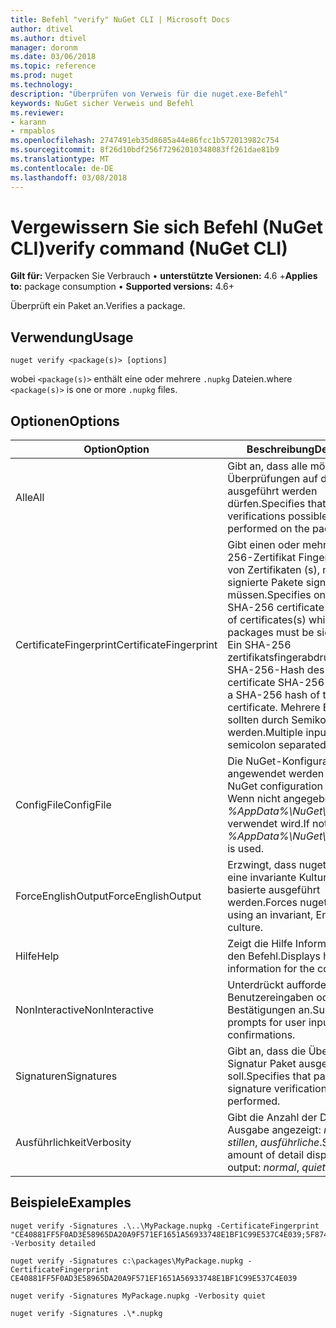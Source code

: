 ```yaml
---
title: Befehl "verify" NuGet CLI | Microsoft Docs
author: dtivel
ms.author: dtivel
manager: doronm
ms.date: 03/06/2018
ms.topic: reference
ms.prod: nuget
ms.technology: 
description: "Überprüfen von Verweis für die nuget.exe-Befehl"
keywords: NuGet sicher Verweis und Befehl
ms.reviewer:
- karann
- rmpablos
ms.openlocfilehash: 2747491eb35d8685a44e86fcc1b572013982c754
ms.sourcegitcommit: 8f26d10bdf256f72962010348083ff261dae81b9
ms.translationtype: MT
ms.contentlocale: de-DE
ms.lasthandoff: 03/08/2018
---
```

# <a name="verify-command-nuget-cli"></a><span data-ttu-id="b8e39-104">Vergewissern Sie sich Befehl (NuGet CLI)</span><span class="sxs-lookup"><span data-stu-id="b8e39-104">verify command (NuGet CLI)</span></span>

<span data-ttu-id="b8e39-105">**Gilt für:** Verpacken Sie Verbrauch &bullet; **unterstützte Versionen:** 4.6 +</span><span class="sxs-lookup"><span data-stu-id="b8e39-105">**Applies to:** package consumption &bullet; **Supported versions:** 4.6+</span></span>

<span data-ttu-id="b8e39-106">Überprüft ein Paket an.</span><span class="sxs-lookup"><span data-stu-id="b8e39-106">Verifies a package.</span></span>

## <a name="usage"></a><span data-ttu-id="b8e39-107">Verwendung</span><span class="sxs-lookup"><span data-stu-id="b8e39-107">Usage</span></span>

```cli
nuget verify <package(s)> [options]
```

<span data-ttu-id="b8e39-108">wobei `<package(s)>` enthält eine oder mehrere `.nupkg` Dateien.</span><span class="sxs-lookup"><span data-stu-id="b8e39-108">where `<package(s)>` is one or more `.nupkg` files.</span></span>

## <a name="options"></a><span data-ttu-id="b8e39-109">Optionen</span><span class="sxs-lookup"><span data-stu-id="b8e39-109">Options</span></span>

| <span data-ttu-id="b8e39-110">Option</span><span class="sxs-lookup"><span data-stu-id="b8e39-110">Option</span></span> | <span data-ttu-id="b8e39-111">Beschreibung</span><span class="sxs-lookup"><span data-stu-id="b8e39-111">Description</span></span> |
| --- | --- |
| <span data-ttu-id="b8e39-112">Alle</span><span class="sxs-lookup"><span data-stu-id="b8e39-112">All</span></span> | <span data-ttu-id="b8e39-113">Gibt an, dass alle möglichen Überprüfungen auf die Pakete ausgeführt werden dürfen.</span><span class="sxs-lookup"><span data-stu-id="b8e39-113">Specifies that all verifications possible should be performed on the package(s).</span></span> |
| <span data-ttu-id="b8e39-114">CertificateFingerprint</span><span class="sxs-lookup"><span data-stu-id="b8e39-114">CertificateFingerprint</span></span> | <span data-ttu-id="b8e39-115">Gibt einen oder mehrere SHA-256-Zertifikat Fingerabdrücke von Zertifikaten (s), mit denen signierte Pakete signiert werden müssen.</span><span class="sxs-lookup"><span data-stu-id="b8e39-115">Specifies one or more SHA-256 certificate fingerprints of certificates(s) which signed packages must be signed with.</span></span> <span data-ttu-id="b8e39-116">Ein SHA-256 zertifikatsfingerabdruck ist ein SHA-256-Hash des Zertifikats.</span><span class="sxs-lookup"><span data-stu-id="b8e39-116">A certificate SHA-256 fingerprint is a SHA-256 hash of the certificate.</span></span> <span data-ttu-id="b8e39-117">Mehrere Eingaben sollten durch Semikolons getrennt werden.</span><span class="sxs-lookup"><span data-stu-id="b8e39-117">Multiple inputs should be semicolon separated.</span></span> |
| <span data-ttu-id="b8e39-118">ConfigFile</span><span class="sxs-lookup"><span data-stu-id="b8e39-118">ConfigFile</span></span> | <span data-ttu-id="b8e39-119">Die NuGet-Konfigurationsdatei angewendet werden soll.</span><span class="sxs-lookup"><span data-stu-id="b8e39-119">The NuGet configuration file to apply.</span></span> <span data-ttu-id="b8e39-120">Wenn nicht angegeben, *%AppData%\NuGet\NuGet.Config* verwendet wird.</span><span class="sxs-lookup"><span data-stu-id="b8e39-120">If not specified, *%AppData%\NuGet\NuGet.Config* is used.</span></span> |
| <span data-ttu-id="b8e39-121">ForceEnglishOutput</span><span class="sxs-lookup"><span data-stu-id="b8e39-121">ForceEnglishOutput</span></span> | <span data-ttu-id="b8e39-122">Erzwingt, dass nuget.exe über eine invariante Kultur Englisch-basierte ausgeführt werden.</span><span class="sxs-lookup"><span data-stu-id="b8e39-122">Forces nuget.exe to run using an invariant, English-based culture.</span></span> |
| <span data-ttu-id="b8e39-123">Hilfe</span><span class="sxs-lookup"><span data-stu-id="b8e39-123">Help</span></span> | <span data-ttu-id="b8e39-124">Zeigt die Hilfe Informationen für den Befehl.</span><span class="sxs-lookup"><span data-stu-id="b8e39-124">Displays help information for the command.</span></span> |
| <span data-ttu-id="b8e39-125">NonInteractive</span><span class="sxs-lookup"><span data-stu-id="b8e39-125">NonInteractive</span></span> | <span data-ttu-id="b8e39-126">Unterdrückt aufforderungen für Benutzereingaben oder Bestätigungen an.</span><span class="sxs-lookup"><span data-stu-id="b8e39-126">Suppresses prompts for user input or confirmations.</span></span> |
| <span data-ttu-id="b8e39-127">Signaturen</span><span class="sxs-lookup"><span data-stu-id="b8e39-127">Signatures</span></span> | <span data-ttu-id="b8e39-128">Gibt an, dass die Überprüfung der Signatur Paket ausgeführt werden soll.</span><span class="sxs-lookup"><span data-stu-id="b8e39-128">Specifies that package signature verification should be performed.</span></span> |
| <span data-ttu-id="b8e39-129">Ausführlichkeit</span><span class="sxs-lookup"><span data-stu-id="b8e39-129">Verbosity</span></span> | <span data-ttu-id="b8e39-130">Gibt die Anzahl der Details in der Ausgabe angezeigt: *normalen*, *stillen*, *ausführliche*.</span><span class="sxs-lookup"><span data-stu-id="b8e39-130">Specifies the amount of detail displayed in the output: *normal*, *quiet*, *detailed*.</span></span> |

## <a name="examples"></a><span data-ttu-id="b8e39-131">Beispiele</span><span class="sxs-lookup"><span data-stu-id="b8e39-131">Examples</span></span>

```cli
nuget verify -Signatures .\..\MyPackage.nupkg -CertificateFingerprint "CE40881FF5F0AD3E58965DA20A9F571EF1651A56933748E1BF1C99E537C4E039;5F874AAF47BCB268A19357364E7FBB09D6BF9E8A93E1229909AC5CAC865802E2" -Verbosity detailed

nuget verify -Signatures c:\packages\MyPackage.nupkg -CertificateFingerprint CE40881FF5F0AD3E58965DA20A9F571EF1651A56933748E1BF1C99E537C4E039

nuget verify -Signatures MyPackage.nupkg -Verbosity quiet

nuget verify -Signatures .\*.nupkg
```